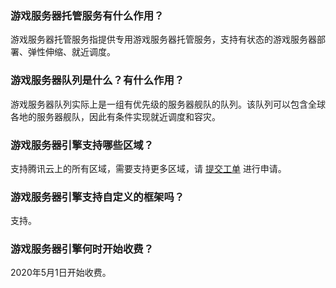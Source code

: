### 游戏服务器托管服务有什么作用？
游戏服务器托管服务指提供专用游戏服务器托管服务，支持有状态的游戏服务器部署、弹性伸缩、就近调度。

### 游戏服务器队列是什么？有什么作用？
游戏服务器队列实际上是一组有优先级的服务器舰队的队列。该队列可以包含全球各地的服务器舰队，因此有条件实现就近调度和容灾。


### 游戏服务器引擎支持哪些区域？
支持腾讯云上的所有区域，需要支持更多区域，请 [提交工单](https://console.cloud.tencent.com/workorder/category) 进行申请。

### 游戏服务器引擎支持自定义的框架吗？
支持。

### 游戏服务器引擎何时开始收费？
2020年5月1日开始收费。
